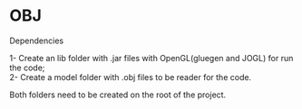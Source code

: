 # OBJ

Dependencies

  1- Create an lib folder with .jar files with OpenGL(gluegen and JOGL) for run the code;</br>
  2- Create a model folder with .obj files to be reader for the code.
  
  Both folders need to be created on the root of the project.
